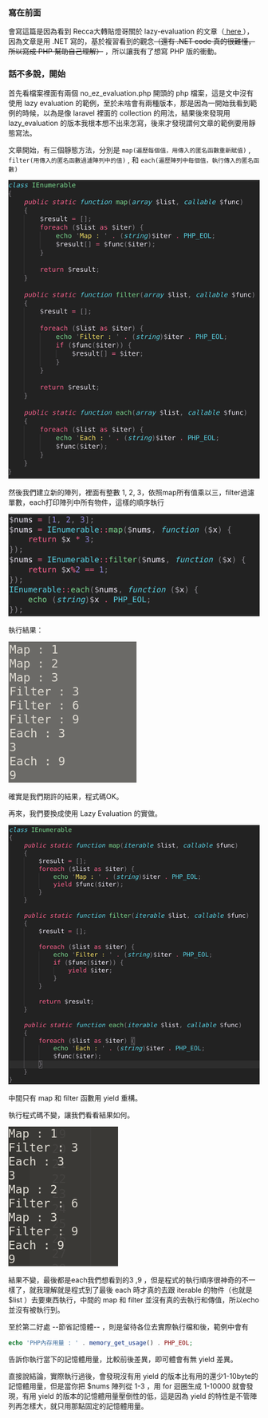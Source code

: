 ### 寫在前面

會寫這篇是因為看到 Recca大轉貼燈哥關於 lazy-evaluation 的文章（[ here ](https://oomusou.io/fp/lazy-evaluation/)），因為文章是用 .NET 寫的，基於複習看到的觀念~~（還有 .NET code 真的很難懂，所以寫成 PHP 幫助自己理解）~~ ，所以讓我有了想寫 PHP 版的衝動。



### 話不多說，開始

首先看檔案裡面有兩個 no_ez_evaluation.php 開頭的 php 檔案，這是文中沒有使用 lazy evaluation 的範例，至於未啥會有兩種版本，那是因為一開始我看到範例的時候，以為是像 laravel 裡面的 collection 的用法，結果後來發現用 lazy_evaluation 的版本我根本想不出來怎寫，後來才發現謂何文章的範例要用靜態寫法。

文章開始，有三個靜態方法，分別是 ```map(遍歷每個值，用傳入的匿名函數重新賦值)``` ,  ```filter(用傳入的匿名函數過濾陣列中的值)``` , 和 ```each(遍歷陣列中每個值，執行傳入的匿名函數)```

![無 Lazy Evaluation 版本](https://github.com/DeanXu2357/Lazy_Evaluation/blob/master/pic/1534690050223.png)



然後我們建立新的陣列，裡面有整數 1, 2, 3，依照map所有值乘以三，filter過濾單數，each打印陣列中所有物件，這樣的順序執行

![執行](https://github.com/DeanXu2357/Lazy_Evaluation/blob/master/pic/1534690374402.png)



執行結果：

![執行結果](https://github.com/DeanXu2357/Lazy_Evaluation/blob/master/pic/1534690495739.png)



確實是我們期許的結果，程式碼OK。



再來，我們要換成使用 Lazy Evaluation 的實做。

![Lazy Evaluation 程式碼](https://github.com/DeanXu2357/Lazy_Evaluation/blob/master/pic/1534690673988.png)

中間只有 map 和 filter 函數用 yield 重構。

執行程式碼不變，讓我們看看結果如何。

![Lazy Evaluation 執行結果](https://github.com/DeanXu2357/Lazy_Evaluation/blob/master/pic/1534690863374.png)

結果不變，最後都是each我們想看到的3 ,9 ，但是程式的執行順序很神奇的不一樣了，就我理解就是程式到了最後 each 時才真的去跟 iterable 的物件（也就是 $list ）去要東西執行，中間的 map 和 filter 並沒有真的去執行和傳值，所以echo並沒有被執行到。

至於第二好處 --節省記憶體--  ，則是留待各位去實際執行檔和後，範例中會有

```php
echo 'PHP內存用量 : ' . memory_get_usage() . PHP_EOL;
```
告訴你執行當下的記憶體用量，比較前後差異，即可體會有無 yield 差異。



直接說結論，實際執行過後，會發現沒有用 yield 的版本比有用的還少1-10byte的記憶體用量，但是當你把 $nums 陣列從 1-3 ，用 for 迴圈生成 1-10000 就會發現，有用 yield 的版本的記憶體用量壓倒性的低，這是因為 yield 的特性是不管陣列再怎樣大，就只用那點固定的記憶體用量。

